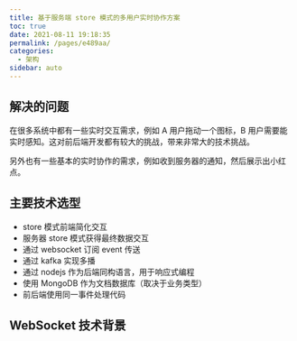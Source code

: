 ```yaml
---
title: 基于服务端 store 模式的多用户实时协作方案
toc: true
date: 2021-08-11 19:18:35
permalink: /pages/e489aa/
categories:
  - 架构
sidebar: auto
---
```


## 解决的问题	

在很多系统中都有一些实时交互需求，例如 A 用户拖动一个图标，B 用户需要能实时感知。这对前后端开发都有较大的挑战，带来非常大的技术挑战。



另外也有一些基本的实时协作的需求，例如收到服务器的通知，然后展示出小红点。



## 主要技术选型

- store 模式前端简化交互
- 服务器 store 模式获得最终数据交互
- 通过 websocket 订阅 event 传送
- 通过 kafka 实现多播
- 通过 nodejs 作为后端同构语言，用于响应式编程
- 使用 MongoDB 作为文档数据库（取决于业务类型）
- 前后端使用同一事件处理代码



## WebSocket 技术背景


